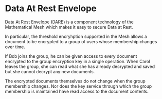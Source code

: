 ﻿# Data At Rest Envelope

Data At Rest Envelope (DARE) is a component technology of the Mathematical Mesh which 
makes it easy to secure Data at Rest.

In particular, the threshold encryhption supported in the Mesh allows a document
to be encrypted to a group of users whose membership changes over time.

If Bob joins the group, he can be given access to every document encrypted to
the group encryption key in a single operation. When Carol leaves the group, 
she can read what she has already decrypted and saved but she cannot decrypt 
any new documents.

The encrypted documents themselves do not change when the group membership 
changes. Nor does the key service through which the group membership is maintained 
have read access to the document contents.

